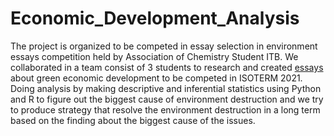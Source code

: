 # Economic_Development_Analysis

The project is organized to be competed in essay selection in environment essays competition held by Association of Chemistry Student ITB. We collaborated in a team consist of 3 students to research and created [essays](https://github.com/pudja2001/Lomba_ISOTERM2021/blob/6d301b97e45b979b628b23142d60c7e90a615199/Naskah%20ISOTERM%202022_Tim%20Tiga%20Menantu%20Idaman_Institut%20Teknologi%20Bandung.pdf) about green economic development to be competed in ISOTERM 2021. Doing analysis by making descriptive and inferential statistics using Python and R to figure out the biggest cause of environment destruction and we try to produce strategy that resolve the environment destruction in a long term based on the finding about the biggest cause of the issues.
